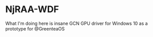 # NjRAA-WDF
What I'm doing here is insane GCN GPU driver for Windows 10 as a prototype for @GreenteaOS

